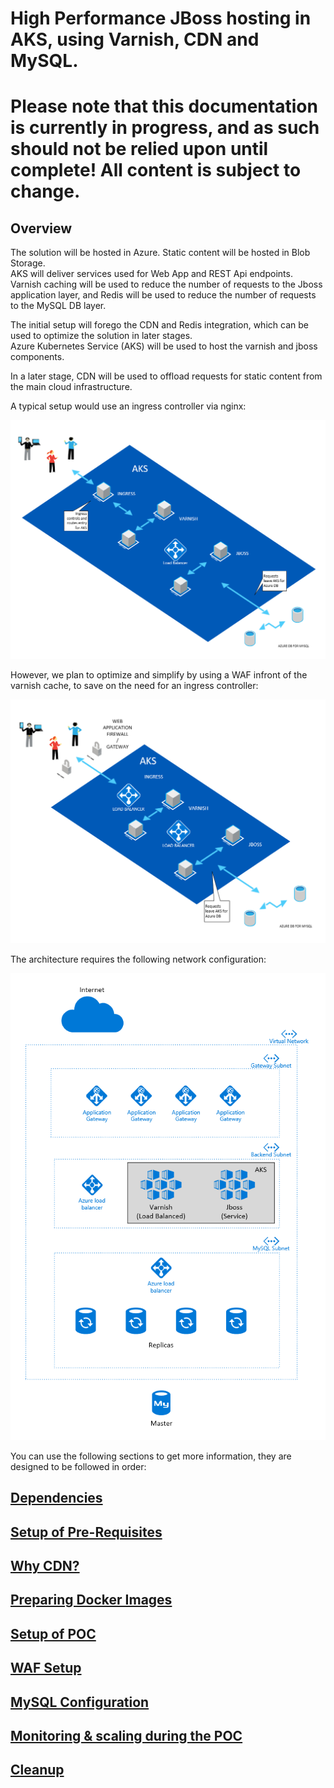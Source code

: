 # High Performance JBoss hosting in AKS, using Varnish, CDN and MySQL.

# Please note that this documentation is currently in progress, and as such should not be relied upon until complete! All content is subject to change.

## Overview

The solution will be hosted in Azure.
Static content will be hosted in Blob Storage.  
AKS will deliver services used for Web App and REST Api endpoints.  
Varnish caching will be used to reduce the number of requests to the Jboss application layer, and Redis will be used to reduce the number of requests to the MySQL DB layer.  
  
The initial setup will forego the CDN and Redis integration, which can be used to optimize the solution in later stages.  
Azure Kubernetes Service (AKS) will be used to host the varnish and jboss components.  

In a later stage, CDN will be used to offload requests for static content from the main cloud infrastructure.  

A typical setup would use an ingress controller via nginx:

![aks hierarchical overview](./images/aks_arc_overview.png)

However, we plan to optimize and simplify by using a WAF infront of the varnish cache, to save on the need for an ingress controller:

![aks hierarchical overview](./images/aks_arc_overview_2.png)

The architecture requires the following network configuration:

![solution network](./images/solution_networking_0.1.PNG)

You can use the following sections to get more information, they are designed to be followed in order:

## [Dependencies](./dependencies.md)

## [Setup of Pre-Requisites](pre-req_setup.md)

## [Why CDN?](why_cdn.md)

## [Preparing Docker Images](./docker_image_prep.md)

## [Setup of POC](poc_setup.md)

## [WAF Setup](waf_setup.md)

## [MySQL Configuration](./mysql_configuration.md)

## [Monitoring & scaling during the POC](monitoring_scaling.md)

## [Cleanup](./cleanup.md)


